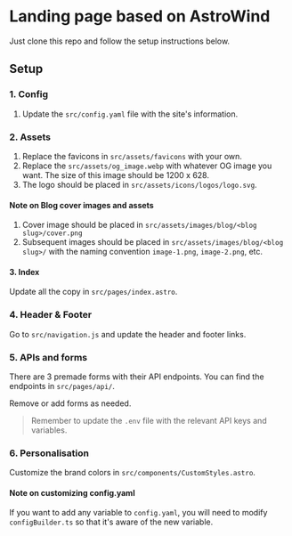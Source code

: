 # Landing page based on AstroWind

Just clone this repo and follow the setup instructions below.

## Setup

### 1. Config

1. Update the `src/config.yaml` file with the site's information.

### 2. Assets

1. Replace the favicons in `src/assets/favicons` with your own.
2. Replace the `src/assets/og_image.webp` with whatever OG image you want. The size of this image should be 1200 x 628.
3. The logo should be placed in `src/assets/icons/logos/logo.svg`.

#### Note on Blog cover images and assets

1. Cover image should be placed in `src/assets/images/blog/<blog slug>/cover.png`
2. Subsequent images should be placed in `src/assets/images/blog/<blog slug>/` with the naming convention `image-1.png`, `image-2.png`, etc.

#### 3. Index

Update all the copy in `src/pages/index.astro`.

### 4. Header & Footer

Go to `src/navigation.js` and update the header and footer links.

### 5. APIs and forms

There are 3 premade forms with their API endpoints. You can find the endpoints in `src/pages/api/`.

Remove or add forms as needed.

> Remember to update the `.env` file with the relevant API keys and variables.

### 6. Personalisation

Customize the brand colors in `src/components/CustomStyles.astro`.

#### Note on customizing config.yaml

If you want to add any variable to `config.yaml`, you will need to modify `configBuilder.ts` so that it's aware of the new variable.
